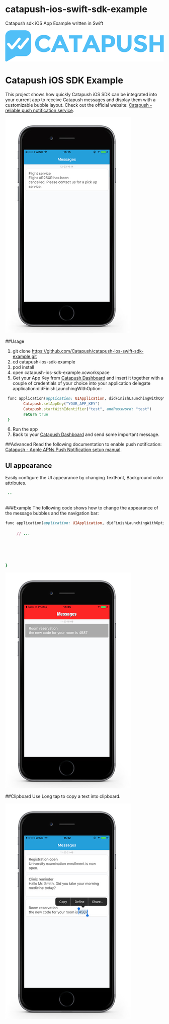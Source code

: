 # catapush-ios-swift-sdk-example
Catapush sdk iOS App Example written in Swift

![Catapush Logo](https://github.com/Catapush/catapush-ios-swift-sdk-example/blob/master/catapush_logo.png)

# Catapush iOS SDK Example

This project shows how quickly Catapush iOS SDK can be integrated into your current app to receive Catapush messages and display them with a customizable bubble layout. Check out the official website: [Catapush - reliable push notification service](http://www.catapush.com).

![alt tag](https://github.com/Catapush/catapush-ios-swift-sdk-example/blob/master/catapush_screen_shot.jpg)


##Usage


1. git clone https://github.com/Catapush/catapush-ios-swift-sdk-example.git
2. cd catapush-ios-sdk-example
3. pod install
4. open catapush-ios-sdk-example.xcworkspace
5. Get your App Key from [Catapush Dashboard](http://www.catapush.com) and insert it together with a couple of credentials of your choice into your application delegate application:didFinishLaunchingWithOption:
```ruby
 func application(application: UIApplication, didFinishLaunchingWithOptions launchOptions: [NSObject: AnyObject]?) -> Bool {
        Catapush.setAppKey("YOUR_APP_KEY")
        Catapush.startWithIdentifier("test", andPassword: "test")
        return true
 }
```
6. Run the app
7. Back to your [Catapush Dashboard](http://www.catapush.com) and send some important message.


##Advanced
Read the following documentation to enable push notification: [Catapush - Apple APNs Push Notification setup manual](http://www.catapush.com/docs-ios?__hssc=240266844.6.1447949295248&__hstc=240266844.8906dd1311d28178e3c8bdbb3bf2886a.1447404199228.1447945741012.1447949295248.9&hsCtaTracking=315ccd2b-1bb0-4020-b9f9-8b8dec529f1f|efb89882-78ec-4125-9441-59cdfd6082b2).


## UI appearance
Easily configure the UI appearance by changing TextFont, Background color attributes.

```ruby
 ..
    
```
###Example
The following code shows how to change the appearance of the message bubbles and the navigation bar:
```ruby
func application(application: UIApplication, didFinishLaunchingWithOptions launchOptions: [NSObject: AnyObject]?) -> Bool {
  
     // ...

  
    
 

}
```
![alt tag](https://github.com/Catapush/catapush-ios-swift-sdk-example/blob/master/catapush_screen_shot_custom_red.jpg)


##Clipboard
Use Long tap to copy a text into clipboard.

![alt tag](https://github.com/Catapush/catapush-ios-swift-sdk-example/blob/master/catapush_screen_shot_clipboard.jpg)